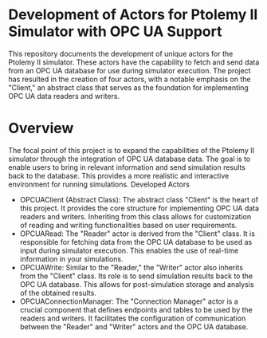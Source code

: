 # Development of Actors for Ptolemy II Simulator with OPC UA Support

This repository documents the development of unique actors for the Ptolemy II simulator. These actors have the capability to fetch and send data from an OPC UA database for use during simulator execution. The project has resulted in the creation of four actors, with a notable emphasis on the "Client," an abstract class that serves as the foundation for implementing OPC UA data readers and writers.

# Overview

The focal point of this project is to expand the capabilities of the Ptolemy II simulator through the integration of OPC UA database data. The goal is to enable users to bring in relevant information and send simulation results back to the database. This provides a more realistic and interactive environment for running simulations.
Developed Actors

* OPCUAClient (Abstract Class): The abstract class "Client" is the heart of this project. It provides the core structure for implementing OPC UA data readers and writers. Inheriting from this class allows for customization of reading and writing functionalities based on user requirements.
* OPCUARead: The "Reader" actor is derived from the "Client" class. It is responsible for fetching data from the OPC UA database to be used as input during simulator execution. This enables the use of real-time information in your simulations.
* OPCUAWrite: Similar to the "Reader," the "Writer" actor also inherits from the "Client" class. Its role is to send simulation results back to the OPC UA database. This allows for post-simulation storage and analysis of the obtained results.
* OPCUAConnectionManager: The "Connection Manager" actor is a crucial component that defines endpoints and tables to be used by the readers and writers. It facilitates the configuration of communication between the "Reader" and "Writer" actors and the OPC UA database.
